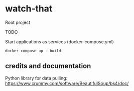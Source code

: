 # watch-that
Root project

TODO

Start applications as services (docker-compose.yml)
```
docker-compose up --build
```
## credits and documentation
Python library for data pulling: https://www.crummy.com/software/BeautifulSoup/bs4/doc/
